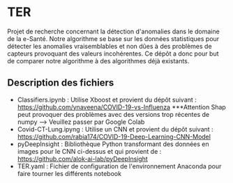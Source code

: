 # TER
Projet de recherche concernant la détection d'anomalies dans le domaine de la e-Santé. 
Notre algorithme se base sur les données statistiques pour détecter les anomalies vraisemblables et non dûes à des problèmes de capteurs provoquant des valeurs incohérentes. 
Ce dépôt a donc pour but de comparer notre algorithme à des algorithmes déjà existants. 
## Description des fichiers 
* Classifiers.ipynb : Utilise Xboost et provient du dépôt suivant : https://github.com/ynaveena/COVID-19-vs-Influenza ***Attention Shap peut provoquer des problèmes avec des versions trop récentes de numpy --> Veuillez passer par Google Colab
* Covid-CT-Lung.ipyng : Utilise un CNN et provient du dépôt suivant : https://github.com/rabia174/COVID-19-Deep-Learning-CNN-Model
* pyDeepInsight : Bibliothèque Python transformant des données en images pour le CNN ci-dessus et qui provient de : https://github.com/alok-ai-lab/pyDeepInsight
* TER.yaml : Fichier de configuration de l'environnement Anaconda pour faire tourner les différents notebook
